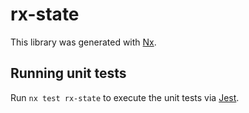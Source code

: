 # rx-state

This library was generated with [Nx](https://nx.dev).

## Running unit tests

Run `nx test rx-state` to execute the unit tests via [Jest](https://jestjs.io).

